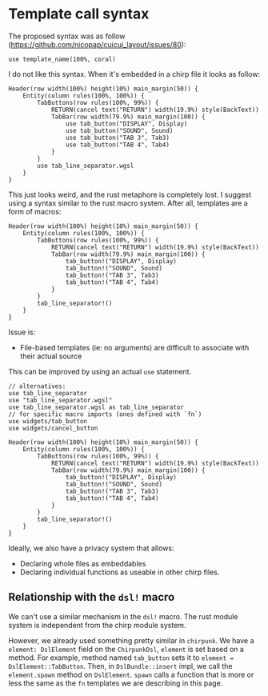 # Template call syntax

The proposed syntax was as follow (<https://github.com/nicopap/cuicui_layout/issues/80>):

```ron
use template_name(100%, coral)
```

I do not like this syntax. When it's embedded in a chirp file it looks as follow:


```ron
Header(row width(100%) height(10%) main_margin(50)) {
    Entity(column rules(100%, 100%)) {
        TabButtons(row rules(100%, 99%)) {
            RETURN(cancel text("RETURN") width(19.9%) style(BackText))
            TabBar(row width(79.9%) main_margin(100)) {
                use tab_button("DISPLAY", Display)
                use tab_button("SOUND", Sound)
                use tab_button("TAB 3", Tab3)
                use tab_button("TAB 4", Tab4)
            }
        }
        use tab_line_separator.wgsl
    }
}
```

This just looks weird, and the rust metaphore is completely lost. I suggest using
a syntax similar to the rust macro system. After all, templates are a form of
macros:

```ron
Header(row width(100%) height(10%) main_margin(50)) {
    Entity(column rules(100%, 100%)) {
        TabButtons(row rules(100%, 99%)) {
            RETURN(cancel text("RETURN") width(19.9%) style(BackText))
            TabBar(row width(79.9%) main_margin(100)) {
                tab_button!("DISPLAY", Display)
                tab_button!("SOUND", Sound)
                tab_button!("TAB 3", Tab3)
                tab_button!("TAB 4", Tab4)
            }
        }
        tab_line_separator!()
    }
}
```

Issue is:

- File-based templates (ie: no arguments) are difficult to associate with their
  actual source

This can be improved by using an actual `use` statement.

```ron
// alternatives:
use tab_line_separator
use "tab_line_separator.wgsl"
use tab_line_separator.wgsl as tab_line_separator
// for specific macro imports (ones defined with `fn`)
use widgets/tab_button
use widgets/cancel_button

Header(row width(100%) height(10%) main_margin(50)) {
    Entity(column rules(100%, 100%)) {
        TabButtons(row rules(100%, 99%)) {
            RETURN(cancel text("RETURN") width(19.9%) style(BackText))
            TabBar(row width(79.9%) main_margin(100)) {
                tab_button!("DISPLAY", Display)
                tab_button!("SOUND", Sound)
                tab_button!("TAB 3", Tab3)
                tab_button!("TAB 4", Tab4)
            }
        }
        tab_line_separator!()
    }
}
```

Ideally, we also have a privacy system that allows:

- Declaring whole files as embeddables
- Declaring individual functions as useable in other chirp files.

## Relationship with the `dsl!` macro

We can't use a similar mechanism in the `dsl!` macro. The rust module system
is independent from the chirp module system.

However, we already used something pretty similar in `chirpunk`. We have a
`element: DslElement` field on the `ChirpunkDsl`, `element` is set based on a
method. For example, method named `tab_button` sets it to `element = DslElement::TabButton`.
Then, in `DslBundle::insert` impl, we call the `element.spawn` method on `DslElement`.
`spawn` calls a function that is more or less the same as the `fn` templates we
are describing in this page.